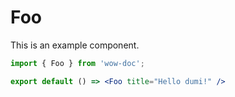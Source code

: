 # Foo

This is an example component.

```jsx
import { Foo } from 'wow-doc';

export default () => <Foo title="Hello dumi!" />
```
